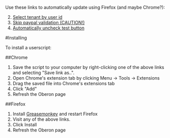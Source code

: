 Use these links to automatically update using Firefox (and maybe Chrome?):

2. [Select tenant by user id](https://gist.github.com/ckoppelman/6186669/raw/Select_tenant_by_id.user.js)
3. [Skip paypal validation (CAUTION!)](https://gist.github.com/ckoppelman/6186669/raw/Skip_Paypal_Validation_-_CAUTION!.user.js)
4. [Automatically uncheck test button](https://gist.github.com/ckoppelman/6186669/raw/Uncheck_test_button.user.js)

#Installing

To install a userscript:

##Chrome

1. Save the script to your computer by right-clicking one of the above links and selecting "Save link as..".
2. Open Chrome's extension tab by clicking Menu -> Tools -> Extensions
3. Drag the saved file into Chrome's extensions tab
4. Click "Add"
5. Refresh the Oberon page

##Firefox

1. Install [Greasemonkey](https://addons.mozilla.org/en-us/firefox/addon/greasemonkey/?src=ss) and restart Firefox
2. Visit any of the above links.
3. Click Install
4. Refresh the Oberon page
